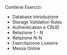 Contiene Esercizi:

- Database introduzione 
- Storage Validation Rules
- Authentication e CRUD
- Relazione 1 - N
- Relazione N-N
- Esercitazione Livewire
- Messa Online